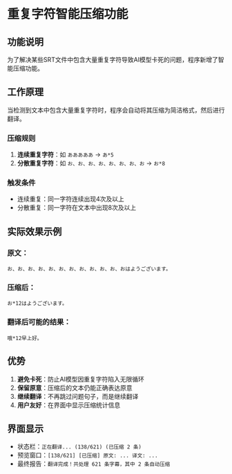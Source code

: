 # 重复字符智能压缩功能

## 功能说明

为了解决某些SRT文件中包含大量重复字符导致AI模型卡死的问题，程序新增了智能压缩功能。

## 工作原理

当检测到文本中包含大量重复字符时，程序会自动将其压缩为简洁格式，然后进行翻译。

### 压缩规则

1. **连续重复字符**：如 `あああああ` → `あ*5`
2. **分散重复字符**：如 `お、お、お、お、お、お、お、お` → `お*8`

### 触发条件

- 连续重复：同一字符连续出现4次及以上
- 分散重复：同一字符在文本中出现8次及以上

## 实际效果示例

### 原文：
```
お、お、お、お、お、お、お、お、お、お、お、おはようございます。
```

### 压缩后：
```
お*12はようございます。
```

### 翻译后可能的结果：
```
哦*12早上好。
```

## 优势

1. **避免卡死**：防止AI模型因重复字符陷入无限循环
2. **保留原意**：压缩后的文本仍能正确表达原意
3. **继续翻译**：不再跳过问题句子，而是继续翻译
4. **用户友好**：在界面中显示压缩统计信息

## 界面显示

- 状态栏：`正在翻译... (138/621) (已压缩 2 条)`
- 预览窗口：`[138/621] [已压缩] 原文: ... 译文: ...`
- 最终报告：`翻译完成！共处理 621 条字幕，其中 2 条自动压缩` 